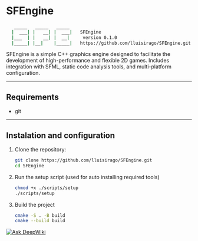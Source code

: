 # SFEngine

```bash
   _____   _____   _____
  |  ___| |   __| |  ___|   SFEngine
  |___  | |   __| |  __|     version 0.1.0
  |_____| |__|    |_____|   https://github.com/lluisirago/SFEngine.git
```

SFEngine is a simple C++ graphics engine designed to facilitate the development of high-performance and flexible 2D games. Includes integration with SFML, static code analysis tools, and multi-platform configuration.

---

## Requirements

- git

---

## Instalation and configuration

1. Clone the repository:
    ```bash
    git clone https://github.com/lluisirago/SFEngine.git
    cd SFEngine
    ```
2. Run the setup script (used for auto installing required tools)
    ```bash
    chmod +x ./scripts/setup
    ./scripts/setup
    ```
3. Build the project
    ```bash
    cmake -S . -B build
    cmake --build build
    ```

[![Ask DeepWiki](https://deepwiki.com/badge.svg)](https://deepwiki.com/lluisirago/SFEngine)